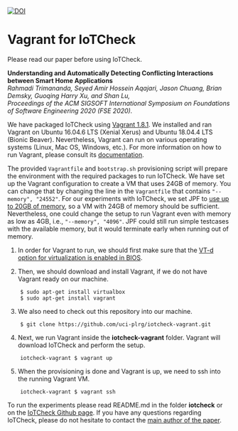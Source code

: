 [![DOI](https://zenodo.org/badge/267887336.svg)](https://zenodo.org/badge/latestdoi/267887336)
# Vagrant for IoTCheck
Please read our paper before using IoTCheck. 

**Understanding and Automatically Detecting Conflicting Interactions between Smart Home Applications**\
*Rahmadi Trimananda, Seyed Amir Hossein Aqajari, Jason Chuang, Brian Demsky, Guoqing Harry Xu, and Shan Lu,*\
*Proceedings of the ACM SIGSOFT International Symposium on Foundations of Software Engineering 2020 (FSE 2020).*

We have packaged IoTCheck using [Vagrant 1.8.1](https://www.vagrantup.com). We installed and ran Vagrant on Ubuntu 16.04.6 LTS (Xenial Xerus) and Ubuntu 18.04.4 LTS (Bionic Beaver). Nevertheless, Vagrant can run on various operating systems (Linux, Mac OS, Windows, etc.). For more information on how to run Vagrant, please consult its [documentation](https://www.vagrantup.com/docs/index.html).

The provided `Vagrantfile` and `bootstrap.sh` provisioning script will prepare the environment with the required packages to run IoTCheck. We have set up the Vagrant configuration to create a VM that uses 24GB of memory. You can change that by changing the line in the `Vagrantfile` that contains `"--memory", "24552"`. For our experiments with IoTCheck, we set JPF to [use up to 20GB of memory](https://github.com/uci-plrg/iotcheck/wiki/IoTCheck-JPF#Run-Script), so a VM with 24GB of memory should be sufficient. Nevertheless, one could change the setup to run Vagrant even with memory as low as 4GB, i.e., `"--memory", "4096"`. JPF could still run simple testcases with the available memory, but it would terminate early when running out of memory.

1. In order for Vagrant to run, we should first make sure that the [VT-d option for virtualization is enabled in BIOS](https://docs.fedoraproject.org/en-US/Fedora/13/html/Virtualization_Guide/sect-Virtualization-Troubleshooting-Enabling_Intel_VT_and_AMD_V_virtualization_hardware_extensions_in_BIOS.html).

2. Then, we should download and install Vagrant, if we do not have Vagrant ready on our machine.

```
    $ sudo apt-get install virtualbox
    $ sudo apt-get install vagrant
```

3. We also need to check out this repository into our machine.

```
    $ git clone https://github.com/uci-plrg/iotcheck-vagrant.git
```

4. Next, we run Vagrant inside the **iotcheck-vagrant** folder.  Vagrant will download IoTCheck and perform the setup.

```
    iotcheck-vagrant $ vagrant up
```

5. When the provisioning is done and Vagrant is up, we need to ssh into the running Vagrant VM.

```
    iotcheck-vagrant $ vagrant ssh
```

To run the experiments please read README.md in the folder **iotcheck** or on the [IoTCheck Github page](https://github.com/uci-plrg/iotcheck). If you have any questions regarding IoTCheck, please do not hesitate to contact the [main author of the paper](https://rtrimana.github.io/).
